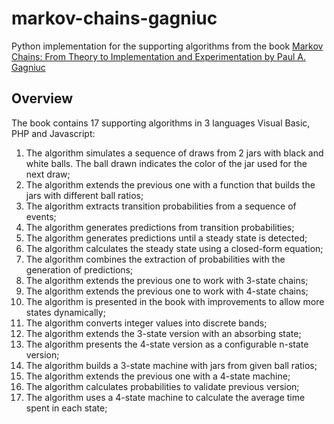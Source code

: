 # markov-chains-gagniuc

Python implementation for the supporting algorithms from the book [Markov Chains: From Theory to Implementation and Experimentation by Paul A. Gagniuc](https://www.amazon.com/Markov-Chains-Theory-Implementation-Experimentation-ebook/dp/B073WMQ2V7/)

## Overview

The book contains 17 supporting algorithms in 3 languages Visual Basic, PHP and Javascript:

1. The algorithm simulates a sequence of draws from 2 jars with black and white balls.
The ball drawn indicates the color of the jar used for the next draw;
1. The algorithm extends the previous one with a function that builds the jars with different ball ratios;
1. The algorithm extracts transition probabilities from a sequence of events;
1. The algorithm generates predictions from transition probabilities;
5. The algorithm generates predictions until a steady state is detected;
1. The algorithm calculates the steady state using a closed-form equation;
1. The algorithm combines the extraction of probabilities with the generation of predictions;
1. The algorithm extends the previous one to work with 3-state chains;
1. The algorithm extends the previous one to work with 4-state chains;
10. The algorithm is presented in the book with improvements to allow more states dynamically;
1. The algorithm converts integer values into discrete bands;
1. The algorithm extends the 3-state version with an absorbing state;
1. The algorithm presents the 4-state version as a configurable n-state version;
1. The algorithm builds a 3-state machine with jars from given ball ratios;
15. The algorithm extends the previous one with a 4-state machine;
1. The algorithm calculates probabilities to validate previous version;
1. The algorithm uses a 4-state machine to calculate the average time spent in each state;
